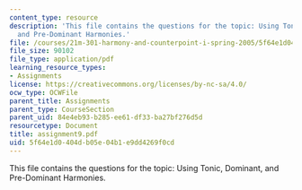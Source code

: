 ```yaml
---
content_type: resource
description: 'This file contains the questions for the topic: Using Tonic, Dominant,
  and Pre-Dominant Harmonies.'
file: /courses/21m-301-harmony-and-counterpoint-i-spring-2005/5f64e1d0404db05e04b1e9dd4269f0cd_assignment9.pdf
file_size: 90102
file_type: application/pdf
learning_resource_types:
- Assignments
license: https://creativecommons.org/licenses/by-nc-sa/4.0/
ocw_type: OCWFile
parent_title: Assignments
parent_type: CourseSection
parent_uid: 84e4eb93-b285-ee61-df33-ba27bf276d5d
resourcetype: Document
title: assignment9.pdf
uid: 5f64e1d0-404d-b05e-04b1-e9dd4269f0cd
---
```

This file contains the questions for the topic: Using Tonic, Dominant, and Pre-Dominant Harmonies.